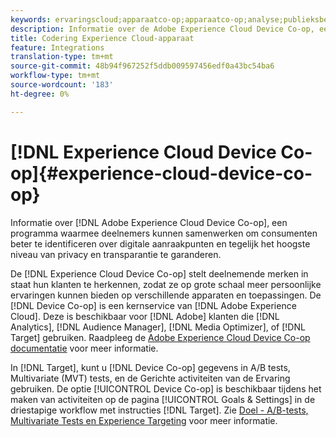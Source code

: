 ```yaml
---
keywords: ervaringscloud;apparaatco-op;apparaatco-op;analyse;publieksbeheer;am;media optimizer;apparaatgrafiek
description: Informatie over de Adobe Experience Cloud Device Co-op, een programma waarmee deelnemers kunnen samenwerken om consumenten beter te identificeren over digitale aanraakpunten en tegelijk het hoogste niveau van privacy en transparantie te waarborgen.
title: Codering Experience Cloud-apparaat
feature: Integrations
translation-type: tm+mt
source-git-commit: 48b94f967252f5ddb009597456edf0a43bc54ba6
workflow-type: tm+mt
source-wordcount: '183'
ht-degree: 0%

---
```



# [!DNL Experience Cloud Device Co-op]{#experience-cloud-device-co-op}

Informatie over [!DNL Adobe Experience Cloud Device Co-op], een programma waarmee deelnemers kunnen samenwerken om consumenten beter te identificeren over digitale aanraakpunten en tegelijk het hoogste niveau van privacy en transparantie te garanderen.

De [!DNL Experience Cloud Device Co-op] stelt deelnemende merken in staat hun klanten te herkennen, zodat ze op grote schaal meer persoonlijke ervaringen kunnen bieden op verschillende apparaten en toepassingen. De [!DNL Device Co-op] is een kernservice van [!DNL Adobe Experience Cloud]. Deze is beschikbaar voor [!DNL Adobe] klanten die [!DNL Analytics], [!DNL Audience Manager], [!DNL Media Optimizer], of [!DNL Target] gebruiken. Raadpleeg de [Adobe Experience Cloud Device Co-op documentatie](https://experienceleague.adobe.com/docs/device-co-op/using/home.html) voor meer informatie.

In [!DNL Target], kunt u [!DNL Device Co-op] gegevens in A/B tests, Multivariate (MVT) tests, en de Gerichte activiteiten van de Ervaring gebruiken. De optie [!UICONTROL Device Co-op] is beschikbaar tijdens het maken van activiteiten op de pagina [!UICONTROL Goals & Settings] in de driestapige workflow met instructies [!DNL Target]. Zie [Doel - A/B-tests, Multivariate Tests en Experience Targeting](https://experienceleague.adobe.com/docs/device-co-op/using/data/target.html) voor meer informatie.
